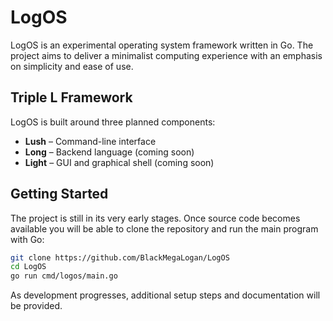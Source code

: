 # LogOS

LogOS is an experimental operating system framework written in Go. The project aims to deliver a minimalist computing experience with an emphasis on simplicity and ease of use.

## Triple L Framework

LogOS is built around three planned components:

- **Lush** – Command-line interface
- **Long** – Backend language (coming soon)
- **Light** – GUI and graphical shell (coming soon)

## Getting Started

The project is still in its very early stages. Once source code becomes available you will be able to clone the repository and run the main program with Go:

```bash
git clone https://github.com/BlackMegaLogan/LogOS
cd LogOS
go run cmd/logos/main.go
```

As development progresses, additional setup steps and documentation will be provided.
